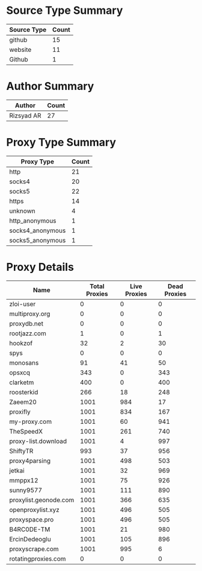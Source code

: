 # Source Type Summary

| Source Type | Count |
|-------------|-------|
| github | 15 |
| website | 11 |
| Github | 1 |


# Author Summary

| Author | Count |
|--------|-------|
| Rizsyad AR | 27 |


# Proxy Type Summary

| Proxy Type | Count |
|------------|-------|
| http | 21 |
| socks4 | 20 |
| socks5 | 22 |
| https | 14 |
| unknown | 4 |
| http_anonymous | 1 |
| socks4_anonymous | 1 |
| socks5_anonymous | 1 |


# Proxy Details

| Name | Total Proxies | Live Proxies | Dead Proxies |
|------|---------------|--------------|---------------|
| zloi-user | 0 | 0 | 0 |
| multiproxy.org | 0 | 0 | 0 |
| proxydb.net | 0 | 0 | 0 |
| rootjazz.com | 1 | 0 | 1 |
| hookzof | 32 | 2 | 30 |
| spys | 0 | 0 | 0 |
| monosans | 91 | 41 | 50 |
| opsxcq | 343 | 0 | 343 |
| clarketm | 400 | 0 | 400 |
| roosterkid | 266 | 18 | 248 |
| Zaeem20 | 1001 | 984 | 17 |
| proxifly | 1001 | 834 | 167 |
| my-proxy.com | 1001 | 60 | 941 |
| TheSpeedX | 1001 | 261 | 740 |
| proxy-list.download | 1001 | 4 | 997 |
| ShiftyTR | 993 | 37 | 956 |
| proxy4parsing | 1001 | 498 | 503 |
| jetkai | 1001 | 32 | 969 |
| mmppx12 | 1001 | 75 | 926 |
| sunny9577 | 1001 | 111 | 890 |
| proxylist.geonode.com | 1001 | 366 | 635 |
| openproxylist.xyz | 1001 | 496 | 505 |
| proxyspace.pro | 1001 | 496 | 505 |
| B4RC0DE-TM | 1001 | 21 | 980 |
| ErcinDedeoglu | 1001 | 105 | 896 |
| proxyscrape.com | 1001 | 995 | 6 |
| rotatingproxies.com | 0 | 0 | 0 |
